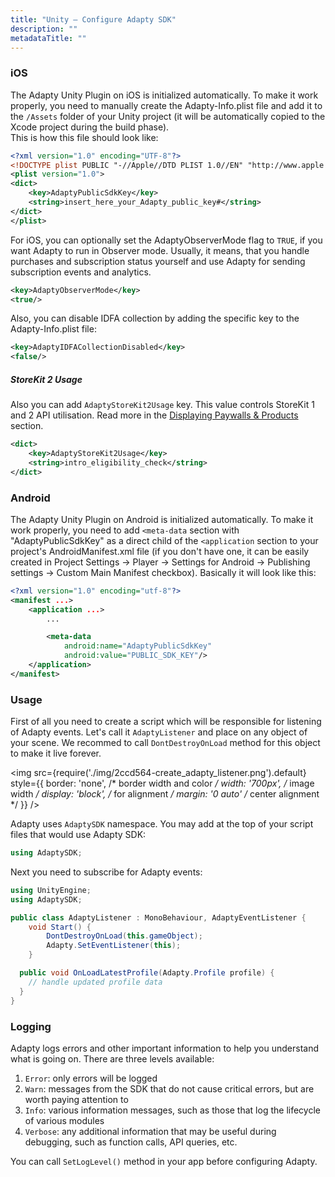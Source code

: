 ```yaml
---
title: "Unity – Configure Adapty SDK"
description: ""
metadataTitle: ""
---
```


### iOS

The Adapty Unity Plugin on iOS is initialized automatically. To make it work properly, you need to manually create the Adapty-Info.plist file and add it to the `/Assets` folder of your Unity project (it will be automatically copied to the Xcode project during the build phase).  
This is how this file should look like:

```xml title="Xml"
<?xml version="1.0" encoding="UTF-8"?>
<!DOCTYPE plist PUBLIC "-//Apple//DTD PLIST 1.0//EN" "http://www.apple.com/DTDs/PropertyList-1.0.dtd">
<plist version="1.0">
<dict>
    <key>AdaptyPublicSdkKey</key>
    <string>insert_here_your_Adapty_public_key#</string>
</dict>
</plist>
```

For iOS, you can optionally set the AdaptyObserverMode flag to `TRUE`, if you want Adapty to run in Observer mode. Usually, it means, that you handle purchases and subscription status yourself and use Adapty for sending subscription events and analytics.

```xml title="Xml"
<key>AdaptyObserverMode</key>
<true/>
```

Also, you can disable IDFA collection by adding the specific key to the Adapty-Info.plist file:

```xml title="Xml"
<key>AdaptyIDFACollectionDisabled</key>
<false/>
```

##### StoreKit 2 Usage

Also you can add `AdaptyStoreKit2Usage` key. This value controls StoreKit 1 and 2 API utilisation. Read more in the [Displaying Paywalls & Products](display-pb-paywalls) section.

```xml title="Adapty-Info.plist"
<dict>
    <key>AdaptyStoreKit2Usage</key>
    <string>intro_eligibility_check</string>
</dict>
```

### Android

The Adapty Unity Plugin on Android is initialized automatically. To make it work properly, you need to add `<meta-data` section with "AdaptyPublicSdkKey" as a direct child of the `<application` section to your project's AndroidManifest.xml file (if you don't have one, it can be easily created in Project Settings -> Player -> Settings for Android -> Publishing settings -> Custom Main Manifest checkbox). Basically it will look like this:

```xml title="Xml"
<?xml version="1.0" encoding="utf-8"?>
<manifest ...>
    <application ...>
        ...

        <meta-data
            android:name="AdaptyPublicSdkKey"
            android:value="PUBLIC_SDK_KEY"/>
    </application>
</manifest>
```

### Usage

First of all you need to create a script which will be responsible for listening of Adapty events. Let's call it `AdaptyListener` and place on any object of your scene. We recommed to call `DontDestroyOnLoad` method for this object to make it live forever.


<img
  src={require('./img/2ccd564-create_adapty_listener.png').default}
  style={{
    border: 'none', /* border width and color */
    width: '700px', /* image width */
    display: 'block', /* for alignment */
    margin: '0 auto' /* center alignment */
  }}
/>





Adapty uses `AdaptySDK` namespace. You may add at the top of your script files that would use Adapty SDK:

```csharp title="C#"
using AdaptySDK;
```

Next you need to subscribe for Adapty events:

```csharp title="C#"
using UnityEngine;
using AdaptySDK;

public class AdaptyListener : MonoBehaviour, AdaptyEventListener {
	void Start() {
		DontDestroyOnLoad(this.gameObject);
		Adapty.SetEventListener(this);
	}

  public void OnLoadLatestProfile(Adapty.Profile profile) {
    // handle updated profile data
  }
}
```

### Logging

Adapty logs errors and other important information to help you understand what is going on. There are three levels available:

1. `Error`: only errors will be logged
2. `Warn`: messages from the SDK that do not cause critical errors, but are worth paying attention to
3. `Info`: various information messages, such as those that log the lifecycle of various modules
4. `Verbose`: any additional information that may be useful during debugging, such as function calls, API queries, etc.

You can call `SetLogLevel()` method in your app before configuring Adapty.
